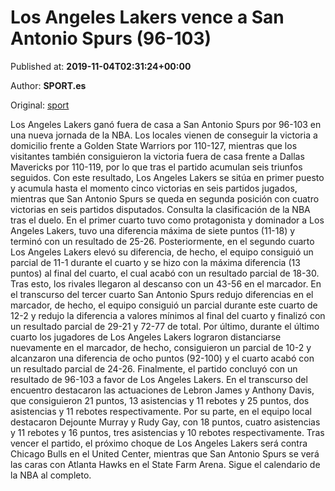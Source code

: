 
# Los Angeles Lakers vence a San Antonio Spurs (96-103)

Published at: **2019-11-04T02:31:24+00:00**

Author: **SPORT.es**

Original: [sport](https://www.sport.es/es/noticias/nba/los-angeles-lakers-vence-a-san-antonio-spurs-96-103-7713442)

Los Angeles Lakers ganó fuera de casa a San Antonio Spurs por 96-103 en una nueva jornada de la NBA. Los locales vienen de conseguir la victoria a domicilio frente a Golden State Warriors por 110-127, mientras que los visitantes también consiguieron la victoria fuera de casa frente a Dallas Mavericks por 110-119, por lo que tras el partido acumulan seis triunfos seguidos. Con este resultado, Los Angeles Lakers se sitúa en primer puesto y acumula hasta el momento cinco victorias en seis partidos jugados, mientras que San Antonio Spurs se queda en segunda posición con cuatro victorias en seis partidos disputados. Consulta la clasificación de la NBA tras el duelo.
En el primer cuarto tuvo como protagonista y dominador a Los Angeles Lakers, tuvo una diferencia máxima de siete puntos (11-18) y terminó con un resultado de 25-26. Posteriormente, en el segundo cuarto Los Angeles Lakers elevó su diferencia, de hecho, el equipo consiguió un parcial de 11-1 durante el cuarto y se hizo con la máxima diferencia (13 puntos) al final del cuarto, el cual acabó con un resultado parcial de 18-30. Tras esto, los rivales llegaron al descanso con un 43-56 en el marcador.
En el transcurso del tercer cuarto San Antonio Spurs redujo diferencias en el marcador, de hecho, el equipo consiguió un parcial durante este cuarto de 12-2 y redujo la diferencia a valores mínimos al final del cuarto y finalizó con un resultado parcial de 29-21 y 72-77 de total. Por último, durante el último cuarto los jugadores de Los Angeles Lakers lograron distanciarse nuevamente en el marcador, de hecho, consiguieron un parcial de 10-2 y alcanzaron una diferencia de ocho puntos (92-100) y el cuarto acabó con un resultado parcial de 24-26. Finalmente, el partido concluyó con un resultado de 96-103 a favor de Los Angeles Lakers.
En el transcurso del encuentro destacaron las actuaciones de Lebron James y Anthony Davis, que consiguieron 21 puntos, 13 asistencias y 11 rebotes y 25 puntos, dos asistencias y 11 rebotes respectivamente. Por su parte, en el equipo local destacaron Dejounte Murray y Rudy Gay, con 18 puntos, cuatro asistencias y 11 rebotes y 16 puntos, tres asistencias y 10 rebotes respectivamente.
Tras vencer el partido, el próximo choque de Los Angeles Lakers será contra Chicago Bulls en el United Center, mientras que San Antonio Spurs se verá las caras con Atlanta Hawks en el State Farm Arena. Sigue el calendario de la NBA al completo.
